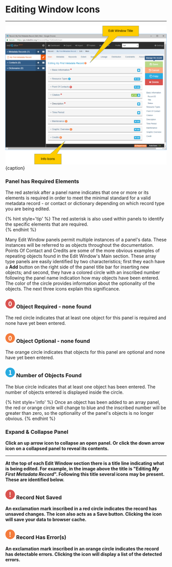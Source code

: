 # Editing Window Icons
---

![Edit Window Icons](/assets/get-started/edit-window-icons.png){caption}

### <i class="fa fa-asterisk required"> </i> Panel has Required Elements

The red asterisk after a panel name indicates that one or more or its elements is required in order to meet the minimal standard for a valid metadata record - or contact or dictionary depending on which record type you are being edited.  

{% hint style='tip' %}
  The red asterisk is also used within panels to identify the specific elements that are required.  
{% endhint %}

Many <span class="md-window">Edit Window</span> panels permit multiple instances of a panel's data.  These instances will be referred to as objects throughout the documentation.  <span class="md-panel">Points Of Contact</span> and <span class="md-panel">Credits</span> are some of the more obvious examples of repeating objects found in the <span class="md-window">Edit Window's</span> <span class="md-section">Main</span> section.  These array type panels are easily identified by two characteristics; first they each have a <strong class="btn btn-info btn-xs"> <i class="fa fa-plus"> </i> Add</strong> button on the right side of the panel title bar for inserting new objects; and second, they have a colored circle with an inscribed number following the panel name indication how may objects have been entered. The color of the circle provides information about the optionality of the objects.  The next three icons explain this significance.

### ![](/assets/bullets/count-red.png) Object Required - none found 

The red circle indicates that at least one object for this panel is required and none have yet been entered.  

### ![](/assets/bullets/count-orange.png) Object Optional - none found 

The orange circle indicates that objects for this panel are optional and none have yet been entered.

### ![](/assets/bullets/count-blue.png) Number of Objects Found

The blue circle indicates that at least one object has been entered.  The number of objects entered is displayed inside the circle.  

{% hint style='info' %}
  Once an object has been added to an array panel, the red or orange circle will change to blue and the inscribed number will be greater than zero, so the optionality of the panel's objects is no longer obvious. 
{% endhint %}

### <span><strong class="fa fa-angle-down"> <strong class="fa fa-angle-up"> </span> Expand & Collapse Panel

Click an up arrow icon <strong class="fa fa-angle-up"> </strong> to collapse an open panel.  Or click the down arrow icon <i class="fa fa-angle-down"> </i> on a collapsed panel to reveal its contents. 

---

At the top of each <span class="md-window">Edit Window</span> section there is a title line indicating what is being edited.  For example, in the image above the title is "Editing *My First Metadata Record*".  Following this title several icons may be present.  These are identified below.

### ![](/assets/bullets/bang-red.png) Record Not Saved

An exclamation mark inscribed in a red circle indicates the record has unsaved changes.  The icon also acts as a <strong class="btn btn-success btn-xs"> <i class="fa fa-floppy-o"> </i> Save</strong> button.  Clicking the icon will save your data to browser cache.

### ![](/assets/bullets/bang-orange.png) Record Has Error(s)

An exclamation mark inscribed in an orange circle indicates the record has detectable errors.  Clicking the icon will display a list of the detected errors. 
